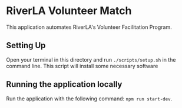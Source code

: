 # RiverLA Volunteer Match
This application automates RiverLA's Volunteer Facilitation Program.

## Setting Up
Open your terminal in this directory and run `./scripts/setup.sh` in the command line. This script will install some necessary software 

## Running the application locally
Run the application with the following command: `npm run start-dev`.